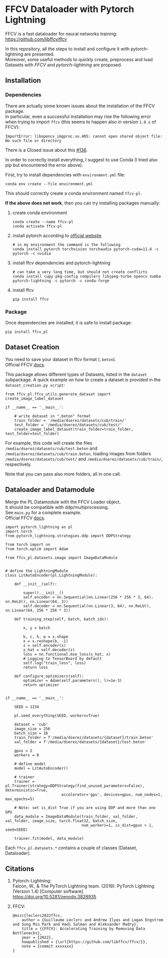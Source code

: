 # FFCV Dataloader with Pytorch Lightning

FFCV is a fast dataloader for neural networks training: https://github.com/libffcv/ffcv  

In this repository, all the steps to install and configure it with pytorch-lightning are presented.  
Moreover, some useful methods to quickly create, preprocess and load Datasets with *FFCV* and *pytorch-lightning* 
are proposed.

## Installation

### Dependencies

There are actually some known issues about the installation of the FFCV package.   
In particular, even a successful installation may rise the following error when 
trying to import `ffcv` (this seems to happen also in version `1.0.x` of FFCV):

```ImportError: libopencv_imgproc.so.405: cannot open shared object file: No such file or directory```

There is a Closed issue about this [#136](https://github.com/libffcv/ffcv/issues/136).

In order to correctly install everything, I suggest to use Conda 
(I tried also pip but encountered the error above).

First, try to install dependencies with `environment.yml` file:  
```
conda env create --file environment.yml
```
This should correctly create a conda environment named `ffcv-pl`.  

**If the above does not work**, then 
you can try installing packages manually: 

1. create conda environment
    ```
    conda create --name ffcv-pl
    conda activate ffcv-pl
    ```

2. install pytorch according to [official website](https://pytorch.org/get-started/locally/)

    ```
    # in my environment the command is the following 
    conda install pytorch torchvision torchaudio pytorch-cuda=11.6 -c pytorch -c nvidia
    ```

3. install ffcv dependencies and pytorch-lightning
    ```
    # can take a very long time, but should not create conflicts
    conda install cupy pkg-config compilers libjpeg-turbo opencv numba pytorch-lightning -c pytorch -c conda-forge
    ```

4. install ffcv
    ```
    pip install ffcv
    ```

### Package

Once dependencies are installed, it is safe to install package: 
```
pip install ffcv_pl
```

## Dataset Creation

You need to save your dataset in ffcv format (`.beton`).  
Official FFCV [docs](https://docs.ffcv.io/writing_datasets.html).

This package allows different types of Datasets, listed in the `dataset` subpackage.
A quick example on how to create a dataset is provided in the `dataset_creation.py script`:

```
from ffcv_pl.ffcv_utils.generate_dataset import create_image_label_dataset

if __name__ == '__main__':

    # write dataset in ".beton" format
    train_folder = '/media/dserez/datasets/cub/train/'
    test_folder = '/media/dserez/datasets/cub/test/'
    create_image_label_dataset(train_folder=train_folder, test_folder=test_folder)
```

For example, this code will create the files `/media/dserez/datasets/cub/test.beton` and 
`/media/dserez/datasets/cub/train.beton`, 
loading images from folders `/media/dserez/datasets/cub/test/` and 
`/media/dserez/datasets/cub/train/`, respectively.

Note that you can pass also more folders, all in one call. 

## Dataloader and Datamodule

Merge the PL Datamodule with the FFCV Loader object.  
It should be compatible with ddp/multiprocessing.  
See `main.py` for a complete example.  
Official FFCV [docs](https://docs.ffcv.io/making_dataloaders.html).

```
import pytorch_lightning as pl
import torch
from pytorch_lightning.strategies.ddp import DDPStrategy

from torch import nn
from torch.optim import Adam

from ffcv_pl.datasets.image import ImageDataModule


# define the LightningModule
class LitAutoEncoder(pl.LightningModule):

    def __init__(self):

        super().__init__()
        self.encoder = nn.Sequential(nn.Linear(256 * 256 * 3, 64), nn.ReLU(), nn.Linear(64, 3))
        self.decoder = nn.Sequential(nn.Linear(3, 64), nn.ReLU(), nn.Linear(64, 256 * 256 * 3))

    def training_step(self, batch, batch_idx):

        x, y = batch

        b, c, h, w = x.shape
        x = x.reshape(b, -1)
        z = self.encoder(x)
        x_hat = self.decoder(z)
        loss = nn.functional.mse_loss(x_hat, x)
        # Logging to TensorBoard by default
        self.log("train_loss", loss)
        return loss

    def configure_optimizers(self):
        optimizer = Adam(self.parameters(), lr=1e-3)
        return optimizer


if __name__ == '__main__':

    SEED = 1234

    pl.seed_everything(SEED, workers=True)

    dataset = 'cub'
    image_size = 256
    batch_size = 16
    train_folder = f'/media/dserez/datasets/{dataset}/train.beton'
    val_folder = f'/media/dserez/datasets/{dataset}/test.beton'

    gpus = 2
    workers = 8

    # define model
    model = LitAutoEncoder()

    # trainer
    trainer = pl.Trainer(strategy=DDPStrategy(find_unused_parameters=False), deterministic=True,
                         accelerator='gpu', devices=gpus, num_nodes=1, max_epochs=5)

    # Note: set is_dist True if you are using DDP and more than one GPU
    data_module = ImageDataModule(train_folder, val_folder, val_folder, image_size, torch.float32, batch_size,
                                  num_workers=1, is_dist=gpus > 1, seed=SEED)

    trainer.fit(model, data_module)

```

Each `ffcv_pl.datasets.*` contains a couple of classes (Dataset, Dataloader).

## Citations

1. Pytorch-Lightning:  
    Falcon, W., & The PyTorch Lightning team. (2019). PyTorch Lightning (Version 1.4) 
    [Computer software]. https://doi.org/10.5281/zenodo.3828935

2. FFCV: 
    ```
    @misc{leclerc2022ffcv,
        author = {Guillaume Leclerc and Andrew Ilyas and Logan Engstrom and Sung Min Park and Hadi Salman and Aleksander Madry},
        title = {{FFCV}: Accelerating Training by Removing Data Bottlenecks},
        year = {2022},
        howpublished = {\url{https://github.com/libffcv/ffcv/}},
        note = {commit xxxxxxx}
    }
    ```